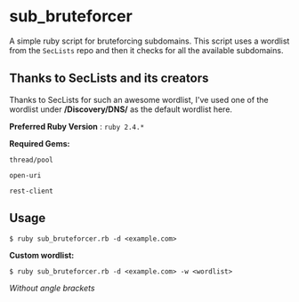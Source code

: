 # sub_bruteforcer

A simple ruby script for bruteforcing subdomains. 
This script uses a wordlist from the ` SecLists ` repo and then it checks for all the available subdomains.

## Thanks to SecLists and its creators

Thanks to SecLists for such an awesome wordlist, I've used one of the wordlist under **/Discovery/DNS/** as the default wordlist here.

**Preferred Ruby Version** : ` ruby 2.4.* `

**Required Gems:**
```
thread/pool

open-uri

rest-client
```
## Usage

``` 
$ ruby sub_bruteforcer.rb -d <example.com>
```
**Custom wordlist:**
```
$ ruby sub_bruteforcer.rb -d <example.com> -w <wordlist>
```

*Without angle brackets*


